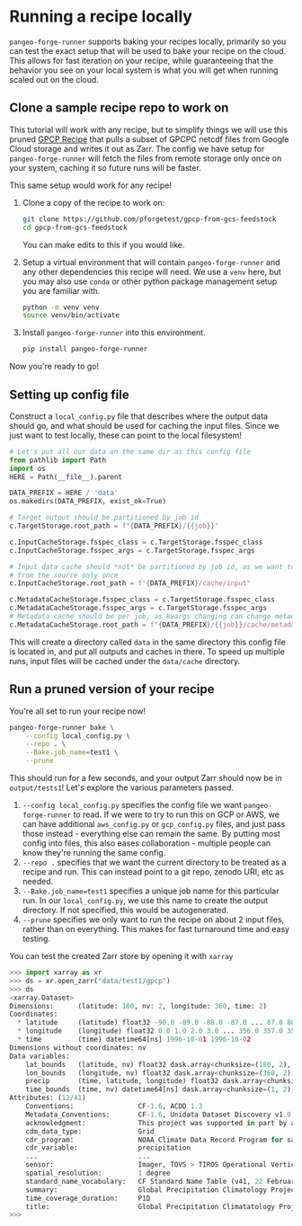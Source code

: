 # Running a recipe locally

`pangeo-forge-runner` supports baking your recipes locally, primarily so you
can test the exact setup that will be used to bake your recipe on the cloud.
This allows for fast iteration on your recipe, while guaranteeing that the
behavior you see on your local system is what you will get when running
scaled out on the cloud.

## Clone a sample recipe repo to work on

This tutorial will work with any recipe, but to simplify things we will use
this pruned [GPCP Recipe](https://github.com/pforgetest/gpcp-from-gcs-feedstock/)
that pulls a subset of GPCPC netcdf files from Google Cloud storage and writes it
out as Zarr. The config we have setup for `pangeo-forge-runner` will fetch the
files from remote storage only once on your system, caching it so future runs
will be faster.

This same setup would work for any recipe!

1. Clone a copy of the recipe to work on:

   ```bash
   git clone https://github.com/pforgetest/gpcp-from-gcs-feedstock
   cd gpcp-from-gcs-feedstock
   ```

   You can make edits to this if you would like.

2. Setup a virtual environment that will contain `pangeo-forge-runner` and
   any other dependencies this recipe will need. We use a `venv` here,
   but you may also use `conda` or other python package management setup you
   are familiar with.

   ```bash
   python -m venv venv
   source venv/bin/activate
   ```

3. Install `pangeo-forge-runner` into this environment.

   ```bash
   pip install pangeo-forge-runner
   ```

Now you're ready to go!

## Setting up config file

Construct a `local_config.py` file that describes where the output
data should go, and what should be used for caching the input files. Since we just
want to test locally, these can point to the local filesystem!

```python
# Let's put all our data on the same dir as this config file
from pathlib import Path
import os
HERE = Path(__file__).parent

DATA_PREFIX = HERE / 'data'
os.makedirs(DATA_PREFIX, exist_ok=True)

# Target output should be partitioned by job id
c.TargetStorage.root_path = f"{DATA_PREFIX}/{{job}}"

c.InputCacheStorage.fsspec_class = c.TargetStorage.fsspec_class
c.InputCacheStorage.fsspec_args = c.TargetStorage.fsspec_args

# Input data cache should *not* be partitioned by job id, as we want to get the datafile
# from the source only once
c.InputCacheStorage.root_path = f"{DATA_PREFIX}/cache/input"

c.MetadataCacheStorage.fsspec_class = c.TargetStorage.fsspec_class
c.MetadataCacheStorage.fsspec_args = c.TargetStorage.fsspec_args
# Metadata cache should be per job, as kwargs changing can change metadata
c.MetadataCacheStorage.root_path = f"{DATA_PREFIX}/{{job}}/cache/metadata"
```

This will create a directory called `data` in the same directory this
config file is located in, and put all outputs and caches in there. To
speed up multiple runs, input files will be cached under the `data/cache`
directory.

## Run a pruned version of your recipe

You're all set to run your recipe now!

```bash
pangeo-forge-runner bake \
    --config local_config.py \
    --repo . \
    --Bake.job_name=test1 \
    --prune
```

This should run for a few seconds, and your output Zarr should now be
in `output/tests1`! Let's explore the various parameters passed.

1. `--config local_config.py` specifies the config file we want `pangeo-forge-runner`
   to read. If we were to try to run this on GCP or AWS, we can have additional
   `aws_config.py` or `gcp_config.py` files, and just pass those instead - everything
   else can remain the same. By putting most config into files, this also eases
   collaboration - multiple people can know they're running the same config.
2. `--repo .` specifies that we want the current directory to be treated as a recipe
   and run. This can instead point to a git repo, zenodo URI, etc as needed.
3. `--Bake.job_name=test1` specifies a unique job name for this particular run.
   In our `local_config.py`, we use this name to create the output directory. If
   not specified, this would be autogenerated.
4. `--prune` specifies we only want to run the recipe on about 2 input files, rather
   than on everything. This makes for fast turnaround time and easy testing.

You can test the created Zarr store by opening it with `xarray`

```python
>>> import xarray as xr
>>> ds = xr.open_zarr("data/test1/gpcp")
>>> ds
<xarray.Dataset>
Dimensions:      (latitude: 180, nv: 2, longitude: 360, time: 2)
Coordinates:
  * latitude     (latitude) float32 -90.0 -89.0 -88.0 -87.0 ... 87.0 88.0 89.0
  * longitude    (longitude) float32 0.0 1.0 2.0 3.0 ... 356.0 357.0 358.0 359.0
  * time         (time) datetime64[ns] 1996-10-01 1996-10-02
Dimensions without coordinates: nv
Data variables:
    lat_bounds   (latitude, nv) float32 dask.array<chunksize=(180, 2), meta=np.ndarray>
    lon_bounds   (longitude, nv) float32 dask.array<chunksize=(360, 2), meta=np.ndarray>
    precip       (time, latitude, longitude) float32 dask.array<chunksize=(1, 180, 360), meta=np.ndarray>
    time_bounds  (time, nv) datetime64[ns] dask.array<chunksize=(1, 2), meta=np.ndarray>
Attributes: (12/41)
    Conventions:                CF-1.6, ACDD 1.3
    Metadata_Conventions:       CF-1.6, Unidata Dataset Discovery v1.0, NOAA ...
    acknowledgment:             This project was supported in part by a grant...
    cdm_data_type:              Grid
    cdr_program:                NOAA Climate Data Record Program for satellit...
    cdr_variable:               precipitation
    ...                         ...
    sensor:                     Imager, TOVS > TIROS Operational Vertical Sou...
    spatial_resolution:         1 degree
    standard_name_vocabulary:   CF Standard Name Table (v41, 22 February 2017)
    summary:                    Global Precipitation Climatology Project (GPC...
    time_coverage_duration:     P1D
    title:                      Global Precipitation Climatatology Project (G...
>>>
```
